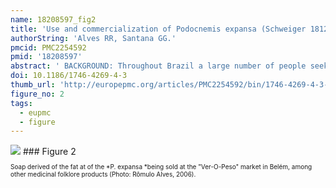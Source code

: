 ```yaml
---
name: 18208597_fig2
title: 'Use and commercialization of Podocnemis expansa (Schweiger 1812) (Testudines: Podocnemididae) for medicinal purposes in two communities in North of Brazil.'
authorString: 'Alves RR, Santana GG.'
pmcid: PMC2254592
pmid: '18208597'
abstract: ' BACKGROUND: Throughout Brazil a large number of people seek out reptiles for their meat, leather, ornamental value and supposed medicinal importance. However, there is a dearth of information on the use of reptiles in folk medicine. In North Brazil, the freshwater turtle, Podocnemis expansa, is one of the most frequently used species in traditional medicines. Many products derived from P. expansa are utilized in rural areas and also commercialized in outdoor markets as a cure or treatment for different diseases. Here we document the use and commercialization of P. expansa for medicinal purposes in the state of Pará, Northern Brazil. METHODS: Data were gathered through interview-questionnaires, with some questions left open-ended. Information was collected in two localities in Pará State, North of Brazil. In the City of Belém, data was collected through interviews with 23 herbs or root sellers (13 men and 10 women). Attempts were made to interview all animal merchants in the markets visited. In fishing community of the Pesqueiro Beach, interviews were done with 41 inhabitants (23 men and 18 women) and during the first contacts with the local population, we attempted to identify local people with a specialized knowledge of medicinal animal usage. RESULTS: P. expansa was traded for use in traditional medicines and cosmetics. Fat and egg shells were used to treat 16 different diseases. Turtle fat was the main product sold. The demand for these products is unknown. However, the use of this species in folk medicine might have a considerable impact on wild population, and this must be taken into account for the conservation and management of this species. CONCLUSION: Our results indicated that the use and commercialization of P. expansa products for medicinal purposes is common in North of Brazil. More studies regarding the use and commerce of Brazilian turtles are urgently needed in order to evaluate the real impact of such activities on natural populations. We hope that our findings about the trade and use of P. expansa in folk medicine will motivate further studies on the use of animals in folk medicine and its implications for conservation.'
doi: 10.1186/1746-4269-4-3
thumb_url: 'http://europepmc.org/articles/PMC2254592/bin/1746-4269-4-3-2.gif'
figure_no: 2
tags:
  - eupmc
  - figure
---
```

<img src='http://europepmc.org/articles/PMC2254592/bin/1746-4269-4-3-2.jpg' style='max-height: 300px'>
### Figure 2
<p style='font-size: 10px;'>Soap derived of the fat at of the *P. expansa *being sold at the "Ver-O-Peso" market in Belém, among other medicinal folklore products (Photo: Rômulo Alves, 2006).</p>